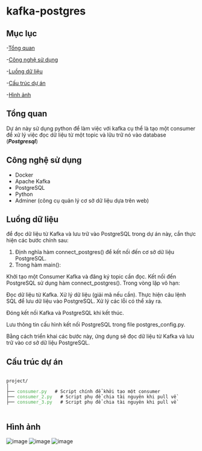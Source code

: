 # kafka-postgres

## Mục lục 
-[Tổng quan](tổng-quan)

-[Công nghệ sử dụng](công-nghệ-sử-dụng)

-[Luồng dữ liệu](luồng-dữ-liệu)

-[Cấu trúc dự án](cấu-trúc-dự-án)

-[Hình ảnh](hình-ảnh)

## Tổng quan
Dự án này sử dụng python để làm việc với kafka cụ thể là tạo một consumer để xử lý việc đọc dữ liệu từ một topic và lữu trữ nó vào database (***Postgresql***)

## Công nghệ sử dụng
+ Docker
+ Apache Kafka
+ PostgreSQL
+ Python
+ Adminer (công cụ quản lý cơ sở dữ liệu dựa trên web)

## Luồng dữ liệu
để đọc dữ liệu từ Kafka và lưu trữ vào PostgreSQL trong dự án này, cần thực hiện các bước chính sau:

1. Định nghĩa hàm connect_postgres() để kết nối đến cơ sở dữ liệu PostgreSQL.
2. Trong hàm main():

  Khởi tạo một Consumer Kafka và đăng ký topic cần đọc.
  Kết nối đến PostgreSQL sử dụng hàm connect_postgres().
  Trong vòng lặp vô hạn:

  Đọc dữ liệu từ Kafka.
  Xử lý dữ liệu (giải mã nếu cần).
  Thực hiện câu lệnh SQL để lưu dữ liệu vào PostgreSQL.
  Xử lý các lỗi có thể xảy ra.


  Đóng kết nối Kafka và PostgreSQL khi kết thúc.


  Lưu thông tin cấu hình kết nối PostgreSQL trong file postgres_config.py.

Bằng cách triển khai các bước này, ứng dụng sẽ đọc dữ liệu từ Kafka và lưu trữ vào cơ sở dữ liệu PostgreSQL.
## Cấu trúc dự án
<pre>
<code>
project/
│
├── <span style="color: #4CAF50;">consumer.py</span>   # Script chính để khởi tạo một consumer
├── <span style="color: #4CAF50;">consumer_2.py</span>   # Script phụ để chia tài nguyên khi pull về 
├── <span style="color: #4CAF50;">consumer_3.py</span>   # Script phụ để chia tài nguyên khi pull về 
</code>
</pre>
  
## Hình ảnh
![image](https://github.com/user-attachments/assets/4004c0bd-3c2a-47db-9c2a-be0cf30e9e82)
![image](https://github.com/user-attachments/assets/e13f0bf0-a9e9-4310-9068-47f8e150d973)
![image](https://github.com/user-attachments/assets/5a202ddb-2f3c-4049-9877-a737ce5e9938)


